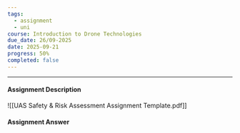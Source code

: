 ```yaml
---
tags:
  - assignment
  - uni
course: Introduction to Drone Technologies
due_date: 26/09-2025
date: 2025-09-21
progress: 50%
completed: false
---
```

--- 
#### Assignment Description

![[UAS Safety & Risk Assessment Assignment Template.pdf]]

#### Assignment Answer